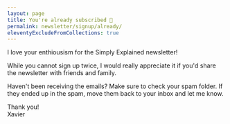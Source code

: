 ```yaml
---
layout: page
title: You're already subscribed 🤭
permalink: newsletter/signup/already/
eleventyExcludeFromCollections: true
---
```


I love your enthiousism for the Simply Explained newsletter!

While you cannot sign up twice, I would really appreciate it if you'd share the newsletter with friends and family.

Haven't been receiving the emails? Make sure to check your spam folder. If they ended up in the spam, move them back to your inbox and let me know.

Thank you!  
Xavier
